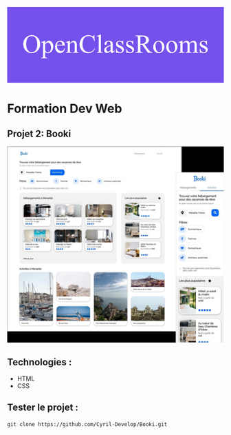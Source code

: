 ![formation](./assets/OpenClassRooms.png)

# Formation Dev Web 



## Projet 2: Booki



![screenshot du site](./assets/screenshot.jpg)



## Technologies :
- HTML
- CSS



## Tester le projet :

```terminal
git clone https://github.com/Cyril-Develop/Booki.git
```
